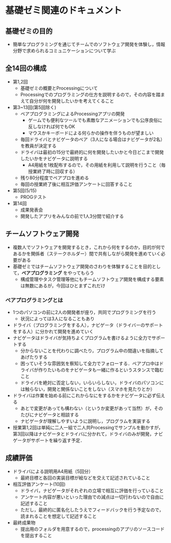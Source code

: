 # 基礎ゼミ関連のドキュメント

## 基礎ゼミの目的
- 簡単なプログラミングを通じてチームでのソフトウェア開発を体験し，情報分野で求められるコミュニケーションについて学ぶ

## 全14回の構成
- 第1,2回
  - 基礎ゼミの概要とProcessingについて
  - Processingでのプログラミングの仕方を説明するので，その内容を踏まえて自分が何を開発したいかを考えてくること
- 第3~13回(第5回除く)
  - ペアプログラミングによるProcessingアプリの開発
    - ゲームでも便利なツールでも素敵なアニメーションでも公序良俗に反しなければ何でもOK
    - マウスかキーボードによる何らかの操作を伴うものが望ましい
  - 毎回ドライバとナビゲータのペア（3人になる場合はナビゲータが2名）を教員が決定する
  - ドライバは最初の15分で最終的に何を開発したいかと今日どこまで開発したいかをナビゲータに説明する
    - A4用紙を1枚配布するので，その用紙を利用して説明を行うこと（毎授業終了時に回収する）
  - 残り80分程度でペアプロを進める
  - 毎回の授業終了後に相互評価アンケートに回答すること
- 第5回(5/15)
  - PROGテスト
- 第14回
  - 成果発表会
  - 開発したアプリをみんなの前で1人3分間で紹介する

## チームソフトウェア開発
- 複数人でソフトウェアを開発するとき，これから何をするのか，目的が何であるかを関係者（ステークホルダー）間で共有しながら開発を進めていく必要がある
- 基礎ゼミではチームソフトウェア開発のさわりを体験することを目的として，**ペアプログラミング** をやってもらう
  - 構成管理やタスク管理等他にもチームソフトウェア開発を構成する要素は無数にあるが，今回はひとまずこれだけ

### ペアプログラミングとは
- 1つのパソコンの前に2人の開発者が座り，共同でプログラミングを行う
  - 状況によっては3人になることもあり
- ドライバ（プログラミングをする人），ナビゲータ（ドライバーのサポートをする人）に分かれて開発を進めていく
- ナビゲータはドライバが気持ちよくプログラムを書けるように全力でサポートする
  - 分からないことを代わりに調べたり，プログラム中の間違いを指摘してあげたりする
  - 困っていそうな雰囲気を察知して全力でフォローする．ペアプロ中はドライバが作りたいものをナビゲータも一緒に作るというスタンスで臨むこと
  - ドライバを絶対に否定しない，いらいらしない，ドライバのパソコンには触らない，開発と関係ないことをしない（スマホを見たりとか）
- ドライバは作業を始める前にこれからなにをするかをナビゲータに必ず伝える
  - あとで変更があっても構わない（というか変更があって当然）が，そのたびにナビゲータと相談する
  - ナビゲータが理解しやすいように説明し，プログラムを実装する
- 授業第1,2回は単純に二人一組で二人共Processingでサンプルを動かすが，第3回以降はナビゲータとドライバに分かれて，ドライバのみが開発，ナビゲータがサポートを繰り返す予定．

## 成績評価
- ドライバによる説明用A4用紙（5回分）
  - 最終目標と各回の実装目標が絵などを交えて記述されていること
- 相互評価アンケート(10回)
  - ドライバ，ナビゲータがそれぞれの立場で相互に評価を行っていること
  - アンケート内容が悪いといった理由での減点は一切行わないので自由に記述すること
  - ただし，最終的に匿名化したうえでフィードバックを行う予定なので，読まれることを想定して記述すること
- 最終成果物
  - 提出用のフォルダを用意するので，processingのアプリのソースコードを提出すること
